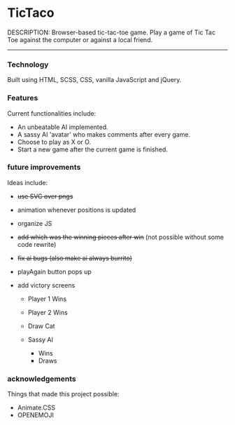 # TicTaco
DESCRIPTION: Browser-based tic-tac-toe game. Play a game of Tic Tac Toe against the computer or against a local friend.

___

### Technology
Built using HTML, SCSS, CSS, vanilla JavaScript and jQuery.


### Features
Current functionalities include:

- An unbeatable AI implemented.
- A sassy AI 'avatar' who makes comments after every game.
- Choose to play as X or O.
- Start a new game after the current game is finished.

### future improvements
Ideas include:

- ~~use SVG over pngs~~
- animation whenever positions is updated
- organize JS
- ~~add which was the winning pieces after win~~ (not possible without some code rewrite)
- ~~fix ai bugs (also make ai always burrito)~~
- playAgain button pops up
- add victory screens

  - Player 1 Wins
  - Player 2 Wins
  - Draw Cat
  - Sassy AI
    
    - Wins
    - Draws


### acknowledgements
Things that made this project possible:
- Animate.CSS
- OPENEMOJI